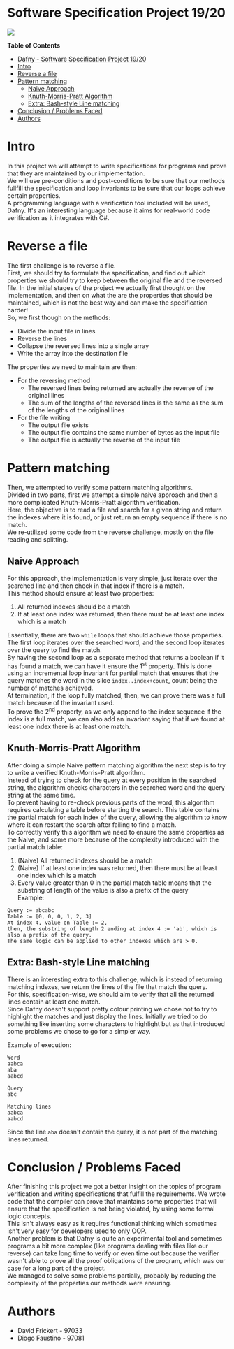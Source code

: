 # Software Specification Project 19/20

![](https://avatars0.githubusercontent.com/u/52358127?s=200&v=4)

**Table of Contents**

- [Dafny - Software Specification Project 19/20](#dafny---software-specification-project-19-20)
- [Intro](#intro)
- [Reverse a file](#reverse-a-file)
- [Pattern matching](#pattern-matching)
  * [Naive Approach](#naive-approach)
  * [Knuth-Morris-Pratt Algorithm](#knuth-morris-pratt-algorithm)
  * [Extra: Bash-style Line matching](#extra--bash-style-line-matching)
- [Conclusion / Problems Faced](#conclusion---problems-faced)
- [Authors](#authors)

# Intro
In this project we will attempt to write specifications for programs and prove that they are maintained by our implementation.\
We will use pre-conditions and post-conditions to be sure that our methods fullfill the specification and loop invariants to be sure that our loops achieve certain properties.\
A programming language with a verification tool included will be used, Dafny. 
It's an interesting language because it aims for real-world code verification as it integrates with C#.

# Reverse a file
The first challenge is to reverse a file.\
First, we should try to formulate the specification, and find out which properties we should try to keep between the original file and the reversed file.
In the initial stages of the project we actually first thought on the implementation, and then on what the are the properties that should be maintained, which is not the best way and can make the specification harder!\
So, we first though on the methods:

* Divide the input file in lines
* Reverse the lines
* Collapse the reversed lines into a single array
* Write the array into the destination file

The properties we need to maintain are then:

* For the reversing method
	* The reversed lines being returned are actually the reverse of the original lines 
	* The sum of the lengths of the reversed lines is the same as the sum of the lengths of the original lines
* For the file writing
	* The output file exists 
	* The output file contains the same number of bytes as the input file
	* The output file is actually the reverse of the input file


# Pattern matching
Then, we attempted to verify some pattern matching algorithms.\
Divided in two parts, first we attempt a simple naive approach and then a more complicated Knuth-Morris-Pratt algorithm verification.\
Here, the objective is to read a file and search for a given string and return the indexes where it is found, or just return an empty sequence if there is no match.\
We re-utilized some code from the reverse challenge, mostly on the file reading and splitting.

## Naive Approach
For this approach, the implementation is very simple, just iterate over the searched line and then check in that index if there is a match.\
This method should ensure at least two properties:
1. All returned indexes should be a match
2. If at least one index was returned, then there must be at least one index which is a match 

Essentially, there are two `while` loops that should achieve those properties.\
The first loop iterates over the searched word, and the second loop iterates over the query to find the match. \
By having the second loop as a separate method that returns a boolean if it has found a match, we can have it ensure the 1<sup>st</sup> property. This is done using an incremental loop invariant for partial match that ensures that the query matches the word in the slice `index..index+count`, count being the number of matches achieved.\
At termination, if the loop fully matched, then, we can prove there was a full match because of the invariant used.\
To prove the 2<sup>nd</sup> property, as we only append to the index sequence if the index is a full match, we can also add an invariant saying that if we found at least one index there is at least one match.

## Knuth-Morris-Pratt Algorithm
After doing a simple Naive pattern matching algorithm the next step is to try to write a verified Knuth-Morris-Pratt algorithm. \
Instead of trying to check for the query at every position in the searched string, the algorithm checks characters in the searched word and the query string at the same time.\
To prevent having to re-check previous parts of the word, this algorithm requires calculating a table before starting the search. This table contains the partial match for each index of the query, allowing the algorithm to know where it can restart the search after failing to find a match.\
To correctly verify this algorithm we need to ensure the same properties as the Naive, and some more because of the complexity introduced with the partial match table:
1. (Naive) All returned indexes should be a match
2. (Naive) If at least one index was returned, then there must be at least one index which is a match 
3. Every value greater than 0 in the partial match table means that the substring of length of the value is also a prefix of the query\
Example:
```
Query := abcabc
Table := [0, 0, 0, 1, 2, 3]
At index 4, value on Table := 2, 
then, the substring of length 2 ending at index 4 := 'ab', which is also a prefix of the query.
The same logic can be applied to other indexes which are > 0.
```

## Extra: Bash-style Line matching
There is an interesting extra to this challenge, which is instead of returning matching indexes, we return the lines of the file that match the query.\
For this, specification-wise, we should aim to verify that all the returned lines contain at least one match.\
Since Dafny doesn't support pretty colour printing we chose not to try to highlight the matches and just display the lines. Initially we tried to do something like inserting some characters to highlight but as that introduced some problems we chose to go for a simpler way.

Example of execution:

```
Word
aabca
aba
aabcd

Query
abc

Matching lines
aabca
aabcd
```

Since the line `aba` doesn't contain the query, it is not part of the matching lines returned.
# Conclusion / Problems Faced
After finishing this project we got a better insight on the topics of program verification and writing specifications that fulfill the requirements.
We wrote code that the compiler can prove that maintains some properties that will ensure that the specification is not being violated, by using some formal logic concepts.\
This isn't always easy as it requires functional thinking which sometimes isn't very easy for developers used to only OOP.\
Another problem is that Dafny is quite an experimental tool and sometimes programs a bit more complex (like programs dealing with files like our reverse) can take long time to verify or even time out because the verifier wasn't able to prove all the proof obligations of the program, which was our case for a long part of the project.\
We managed to solve some problems partially, probably by reducing the complexity of the properties our methods were ensuring.

# Authors
* David Frickert - 97033
* Diogo Faustino - 97081
